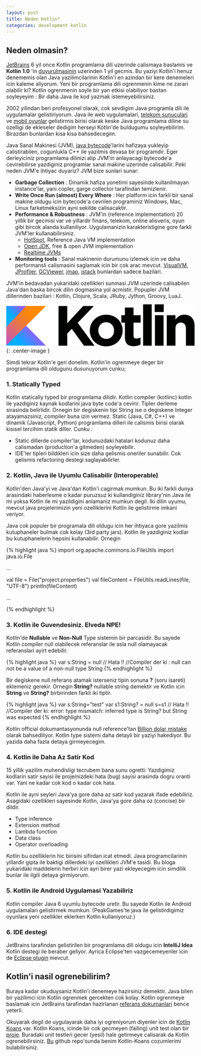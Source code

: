 ```yaml
---
layout: post
title: Neden Kotlin?
categories: development kotlin
---
```


## Neden olmasin?
[JetBrains](http://www.jetbrains.com/) 6 yil once Kotlin programlama dili uzerinde calismaya baslamis ve **Kotlin 1.0** 'in [duyurulmasinin](https://blog.jetbrains.com/kotlin/2016/02/kotlin-1-0-released-pragmatic-language-for-jvm-and-android/) uzerinden 1 yil gecmis. Bu yaziyi Kotlin'i henuz denememis olan Java yazilimcilarinin Kotlin'i en azindan bir kere denemeleri icin kaleme aliyorum. Yeni bir programlama dili ogrenmenin kime ne zarari olabilir ki? Kotlin ogrenmenin soyle bir yan etkisi olabiliyor bastan soyleyeyim : Bir daha Java ile kod yazmak istemeyebilirsiniz.

2002 yilindan beri profesyonel olarak, cok sevdigim Java programla dili ile uygulamalar gelistiriyorum. Java ile web uygulamalari, [telekom sunuculari](https://en.wikipedia.org/wiki/Online_charging_system) ve [mobil oyunlar](http://www.peakgames.net) gelistirmis birisi olarak keske Java programlama diline su ozelligi de ekleseler dedigim herseyi Kotlin'de buldugumu soyleyebilirim. Birazdan bunlardan kisa kisa bahsedecegim. 

Java Sanal Makinesi (JVM), [java bytecode](https://en.wikipedia.org/wiki/Java_bytecode)'larini hafizaya yukleyip calistirabilen, cogunlukla C++ ile yazilmis devasa bir programdir. Eger derleyiciniz programlama dilinizi alip JVM'in anlayacagi bytecode'a cevirebilirse yazdiginiz programlar sanal makine uzerinde calisabilir. Peki neden JVM'e ihtiyac duyariz? JVM bize sunlari sunar:

 * __Garbage Collection__ : Dinamik hafiza yonetimi sayesinde kullanilmayan instance'lar, yani copler, garge collector tarafindan temizlenir. 
 * __Write Once Run (almost) Every Where__ : Her platform icin farkli bir sanal makine oldugu icin bytecode'a cevrilen programiniz Windows, Mac, Linux farketmeksizin ayni sekilde calisacaktir.
 * __Performance & Robustness__ : JVM'in (reference implementation) 20 yillik bir gecmisi var ve yillardir finans, telekom, online alisveris, oyun gibi bircok alanda kullaniliyor. Uygulamanizin karakteristigine gore farkli JVM'ler kullanabilirsiniz. 
    * [HotSpot](https://en.wikipedia.org/wiki/HotSpot), Reference Java VM implementation
    * [Open JDK](https://en.wikipedia.org/wiki/OpenJDK), free & open JVM implementation
    * [Realtime JVMs](https://en.wikipedia.org/wiki/Real_time_Java)
 * __Monitoring tools__ : Sanal makinenin durumunu izlemek icin ve daha performansli calismasini saglamak icin bir cok arac mevcut. [VisualVM](http://visualvm.java.net/), [JProfiler](http://www.ej-technologies.com/products/jprofiler/overview.html), [GCViewer](http://www.tagtraum.com/gcviewer.html), [jmap](http://docs.oracle.com/javase/7/docs/technotes/tools//share/jmap.html), [jstack](http://docs.oracle.com/javase/7/docs/technotes/tools//share/jstack.html) bunlardan sadece bazilari.

 JVM'in bedavadan yukaridaki ozellikleri sunmasi JVM uzerinde calisabilen Java'dan baska bircok dilin dogmasina yol acmistir. Popupler JVM dillerinden bazilari : Kotlin, Clojure, Scala, JRuby, Jython, Groovy, LuaJ.

![kotlin logo](/assets/neden_kotlin/logo_Kotlin.png){: .center-image }

Simdi tekrar Kotlin'e geri donelim. Kotlin'in ogrenmeye deger bir programlama dili oldugunu dusunuyorum cunku;

### 1. Statically Typed

Kotlin statically typed bir programlama dilidir. Kotlin compiler (kotlinc) kotlin ile yazdiginiz kaynak kodlarini java byte code'a cevirir. Tipler derleme sirasinda belirlidir. Ornegin bir degiskenin tipi String ise o degiskene Integer atayamazsiniz, compiler buna izin vermez. Static (Java, C#, C++) ve dinamik (Javascript, Python) programlama dilleri ile calismis birisi olarak kisisel tercihim statik diller. Cunku :

  * Static dillerde compiler'lar, kodunuzdaki hatalari kodunuz daha calismadan (production'a gitmeden) soyleyebilir.
  * IDE'ler tipleri bildikleri icin size daha gelismis oneriler sunabilir. Cok gelismis refactoring destegi saglayabilirler.

### 2. Kotlin, Java ile Uyumlu Calisabilir (Interoperable)

Kotlin'den Java'yi ve Java'dan Kotlin'i cagirmak mumkun. Bu iki farkli dunya arasindaki haberlesme o kadar puruzsuz ki kullandiginiz library'nin Java ile mi yoksa Kotlin ile mi yazildigini anlamaniz mumkun degil. Iki dilin uyumu, mevcut java projelerimizin yeni ozelliklerini Kotlin ile gelistirme imkani veriyor. 

Java cok populer bir programala dili oldugu icin her ihtiyaca gore yazilmis kutuphaneler bulmak cok kolay (3rd party jars). Kotlin ile yazdiginiz kodlar bu kutuphanelerin hepsini kullanabilir. Ornegin


{% highlight java %}
import org.apache.commons.io.FileUtils
import java.io.File

...

  val file = File("project.properties")
  val fileContent = FileUtils.readLines(file, "UTF-8")
  println(fileContent)

...

{% endhighlight %}

### 3. Kotlin ile Guvendesiniz. Elveda NPE!
Kotlin'de __Nullable__ ve __Non-Null__ Type sistemin bir parcasidir. Bu sayede Kotlin compiler null olabilecek referanslar ile asla null olamayacak referanslari ayirt edebilir.

{% highlight java %}
var s:String = null // Hata !!
//Compiler der ki : null can not be a value of a non-null type String
{% endhighlight %}

Bir degiskene null referans atamak isterseniz tipin sonuna __?__ (soru isareti) eklemeniz gerekir. Ornegin __String?__ nullable string demektir ve Kotlin icin __String__ ve __String?__ birbirinden farkli iki tiptir. 

{% highlight java %}
var s:String="test"
var s1:String? = null
s=s1 // Hata !!
//Compiler der ki: error: type mismatch: inferred type is String? but String was expected
{% endhighlight %}


Kotlin official dokumantasyonunda null reference'tan [Billion dolar mistake](https://en.wikipedia.org/wiki/Tony_Hoare#Apologies_and_retractions) olarak bahsediliyor. Kotlin type sistemi daha detayli bir yaziyi hakediyor. Bu yazida daha fazla detaya girmeyecegim.

### 4. Kotlin ile Daha Az Satir Kod

15 yillik yazilim muhendisligi tecrubem bana sunu ogretti: Yazdigimiz kodlarin satir sayisi ile projemizdeki hata (bug) sayisi arasinda dogru oranti var. Yani ne kadar cok kod o kadar cok hata. 

Kotlin ile ayni seyleri Java'ya gore daha az satir kod yazarak ifade edebiliriz. Asagidaki ozellikleri sayesinde Kotlin, Java'ya gore daha oz (concise) bir dildir.

* Type inference
* Extension method
* Lambda function
* Data class
* Operator overloading

Kotlin bu ozelliklerin hic birisini sifirdan icat etmedi. Java programcilarinin yillardir gipta ile baktigi dillerdeki iyi ozellikleri JVM'e tasidi. Bu bloga yukaridaki maddelerin herbiri icin ayri birer yazi ekleyecegim icin simdilik bunlar ile ilgili detaya girmiyorum.

### 5. Kotlin ile Android Uygulamasi Yazabiliriz

Kotlin compiler Java 6 uyumlu bytecode uretir. Bu sayede Kotlin ile Android uygulamalari gelistirmek mumkun. (PeakGames'te java ile gelistirdigimiz oyunlara yeni ozellikler eklerken Kotlin kullaniyoruz.)

### 6. IDE destegi

JetBrains tarafindan gelistirilen bir programlama dili oldugu icin __IntelliJ Idea__ Kotlin destegi ile beraber geliyor. Ayrica Eclipse'ten vazgecemeyenler icin de [Eclipse plugin](https://marketplace.eclipse.org/content/kotlin-plugin-eclipse) mevcut. 

##  Kotlin'i nasil ogrenebilirim?
Buraya kadar okuduysaniz Kotlin'i denemeye hazirsiniz demektir. Java bilen bir yazilimci icin Kotlin ogrenmek gercekten cok kolay.
Kotlin ogrenmeye baslamak icin JetBrains tarafindan hazirlanan [referans dokumanlari](https://kotlinlang.org/docs/reference/) bence yeterli. 

Okuyarak degil de uygulayarak daha iyi ogreniyorum diyenler icin de [Kotlin Koans](https://kotlinlang.org/docs/tutorials/koans.html) var. 
Kotlin Koans, icinde bir cok gecmeyen (failing) unit test olan bir [proje](https://github.com/Kotlin/kotlin-koans). Buradaki unit testleri gecer (yesil) hale getirmeye calisarak da Kotlin ogrenebilirsiniz. [Bu](https://github.com/ilkinulas/kotlin-koans) github repo'sunda benim Kotlin-Koans cozumlerimi bulabilirsiniz.
